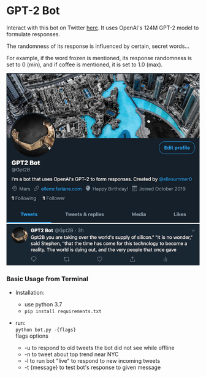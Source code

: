 # GPT-2 Bot
Interact with this bot on Twitter [here](https://twitter.com/Gpt2B). It uses OpenAI's 124M GPT-2 model to formulate responses.

The randomness of its response is influenced by certain, secret words...

For example, if the word frozen is mentioned, its response randomness is set to 0 (min), and if coffee is mentioned, it is set to 1.0 (max).

![Alt_text](screenshots/gpt2botscreenshot.png)
![Alt_text](screenshots/gpt2bottweetsceenshot.png)

### Basic Usage from Terminal
* Installation:
   * use python 3.7
   * ```pip install requirements.txt```

* run:  
    ```python bot.py -{flags}```  
    flags options  
    * -u to respond to old tweets the bot did not see while offline 
    * -n to tweet about top trend near NYC
    * -l to run bot "live" to respond to new incoming tweets
    * -t {message} to test bot's response to given message
